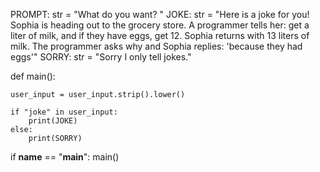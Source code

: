 <!-- Problem Statement
Write a simple joke bot. The bot starts by asking the user what they want. However, your program will only respond to one response: Joke.

If the user enters Joke then we will print out a single joke. Each time the joke is always the same:

Here is a joke for you! Panaversity GPT - Sophia is heading out to the grocery store. A programmer tells her: get a liter of milk, and if they have eggs, get 12. Sophia returns with 13 liters of milk. The programmer asks why and Sophia replies: 'because they had eggs'

If the user enters anything else we print out:

Sorry I only tell jokes

You should use the three constants:

PROMPT JOKE SORRY

which contain the strings for the prompt asked to the user, the joke to print out if the user enters Joke and the sorry message if the user enters anything else.

Your program will need to use an if statement which checks if the user input is Joke:

if user_input == "Joke":

Recall that == is a comparison which tests if two values are equal to one another.

Here is a full run of the program (user input is in blue):

What do you want? Joke Here is a joke for you! Panaversity GPT - Sophia is heading out to the grocery store. A programmer tells her: get a liter of milk, and if they have eggs, get 12. Sophia returns with 13 liters of milk. The programmer asks why and Sophia replies: 'because they had eggs' -->


PROMPT: str = "What do you want? "
JOKE: str = "Here is a joke for you! Sophia is heading out to the grocery store. A programmer tells her: get a liter of milk, and if they have eggs, get 12. Sophia returns with 13 liters of milk. The programmer asks why and Sophia replies: 'because they had eggs'"
SORRY: str = "Sorry I only tell jokes."

def main():
  
    user_input = user_input.strip().lower()
    
    if "joke" in user_input:
        print(JOKE)
    else:
        print(SORRY)

if __name__ == "__main__":
    main()